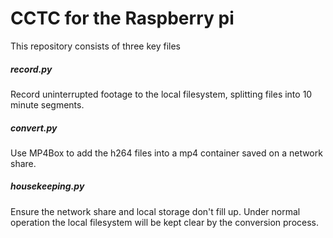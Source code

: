# CCTC for the Raspberry pi

This repository consists of three key files

##### record.py
Record uninterrupted footage to the local filesystem, splitting files into 10 minute segments.

##### convert.py
Use MP4Box to add the h264 files into a mp4 container saved on a network share.

##### housekeeping.py
Ensure the network share and local storage don't fill up. Under normal operation the local filesystem will be kept clear by the conversion process.
